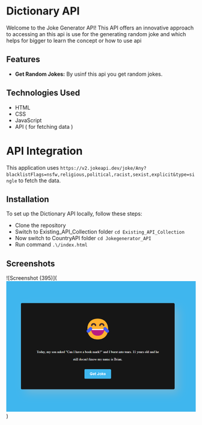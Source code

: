 # Dictionary API
Welcome to the Joke Generator API! This API offers an innovative approach to accessing an this api is use for the generating random joke and which helps for bigger to learn the concept or how to use api

## Features
- **Get Random Jokes:** By usinf this api you get random jokes.
## Technologies Used
- HTML
- CSS
- JavaScript
- API ( for fetching data )

# API Integration
This application uses `https://v2.jokeapi.dev/joke/Any?blacklistFlags=nsfw,religious,political,racist,sexist,explicit&type=single` to fetch the data.

## Installation
To set up the Dictionary API locally, follow these steps:

- Clone the repository
- Switch to Existing_API_Collection folder `cd Existing_API_Collection`
- Now switch to CountryAPI folder `cd Jokegenerator_API`
- Run command `.\/index.html`

## Screenshots
![Screenshot (395)](![alt text](image.png))